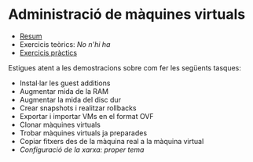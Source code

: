 # Administració de màquines virtuals

[//]: https://www.udemy.com/oracle-virtualbox-administration-for-absolute-beginners/

* [Resum](https://gitpitch.com/jrodr236/som/master?p=AdministracioDeMaquinesVirtuals)
* Exercicis teòrics: *No n'hi ha*
* [Exercicis pràctics](ExercicisAdministracioMaquinesVirtuals.md)

Estigues atent a les demostracions sobre com fer les següents tasques:
* Instal·lar les guest additions
* Augmentar mida de la RAM
* Augmentar la mida del disc dur
* Crear snapshots i realitzar rollbacks
* Exportar i importar VMs en el format OVF
* Clonar màquines virtuals
* Trobar màquines virtuals ja preparades
* Copiar fitxers des de la màquina real a la màquina virtual
* *Configuració de la xarxa: proper tema*
